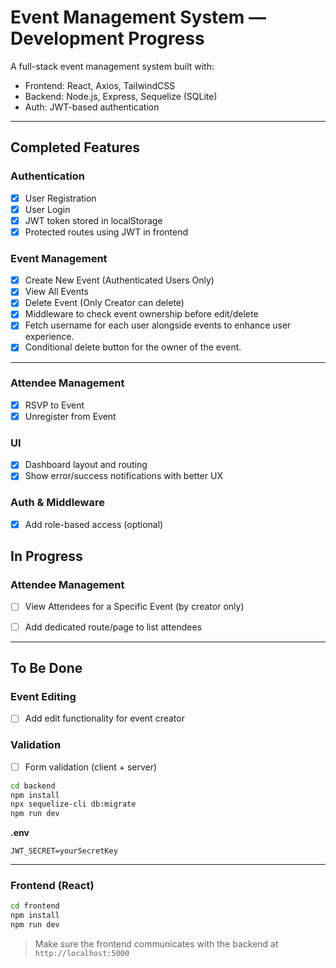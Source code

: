 # Event Management System — Development Progress

A full-stack event management system built with:

- Frontend: React, Axios, TailwindCSS  
- Backend: Node.js, Express, Sequelize (SQLite)  
- Auth: JWT-based authentication

---

## Completed Features

### Authentication
- [x] User Registration
- [x] User Login
- [x] JWT token stored in localStorage
- [x] Protected routes using JWT in frontend

### Event Management
- [x] Create New Event (Authenticated Users Only)
- [x] View All Events
- [x] Delete Event (Only Creator can delete)
- [x] Middleware to check event ownership before edit/delete
- [x] Fetch username for each user alongside events to enhance user experience.
- [x] Conditional delete button for the owner of the event.

---
### Attendee Management
- [x] RSVP to Event
- [x] Unregister from Event

### UI
- [x] Dashboard layout and routing
- [x] Show error/success notifications with better UX

### Auth & Middleware
- [x] Add role-based access (optional)

## In Progress

### Attendee Management
- [ ] View Attendees for a Specific Event (by creator only)
- [ ] Add dedicated route/page to list attendees



---

## To Be Done


### Event Editing
- [ ] Add edit functionality for event creator

### Validation
- [ ] Form validation (client + server)


```bash
cd backend
npm install
npx sequelize-cli db:migrate
npm run dev
```

**.env**
```env
JWT_SECRET=yourSecretKey
```

---

### Frontend (React)

```bash
cd frontend
npm install
npm run dev
```

> Make sure the frontend communicates with the backend at `http://localhost:5000`
